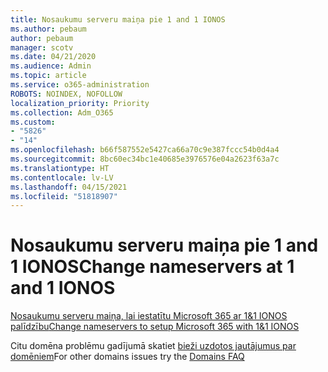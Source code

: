 ```yaml
---
title: Nosaukumu serveru maiņa pie 1 and 1 IONOS
ms.author: pebaum
author: pebaum
manager: scotv
ms.date: 04/21/2020
ms.audience: Admin
ms.topic: article
ms.service: o365-administration
ROBOTS: NOINDEX, NOFOLLOW
localization_priority: Priority
ms.collection: Adm_O365
ms.custom:
- "5826"
- "14"
ms.openlocfilehash: b66f587552e5427ca66a70c9e387fccc54b0d4a4
ms.sourcegitcommit: 8bc60ec34bc1e40685e3976576e04a2623f63a7c
ms.translationtype: HT
ms.contentlocale: lv-LV
ms.lasthandoff: 04/15/2021
ms.locfileid: "51818907"
---
```

# <a name="change-nameservers-at-1-and-1-ionos"></a><span data-ttu-id="d4f2d-102">Nosaukumu serveru maiņa pie 1 and 1 IONOS</span><span class="sxs-lookup"><span data-stu-id="d4f2d-102">Change nameservers at 1 and 1 IONOS</span></span>

[<span data-ttu-id="d4f2d-103">Nosaukumu serveru maiņa, lai iestatītu Microsoft 365 ar 1&1 IONOS palīdzību</span><span class="sxs-lookup"><span data-stu-id="d4f2d-103">Change nameservers to setup Microsoft 365 with 1&1 IONOS</span></span>](https://docs.microsoft.com/microsoft-365/admin/dns/change-nameservers-at-1-1-internet)

<span data-ttu-id="d4f2d-104">Citu domēna problēmu gadījumā skatiet [bieži uzdotos jautājumus par domēniem](https://docs.microsoft.com/microsoft-365/admin/setup/domains-faq)</span><span class="sxs-lookup"><span data-stu-id="d4f2d-104">For other domains issues try the [Domains FAQ](https://docs.microsoft.com/microsoft-365/admin/setup/domains-faq)</span></span>
